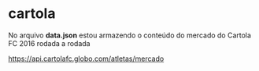 # cartola

No arquivo **data.json** estou armazendo o conteúdo do mercado do Cartola FC 2016 rodada a rodada 

https://api.cartolafc.globo.com/atletas/mercado


